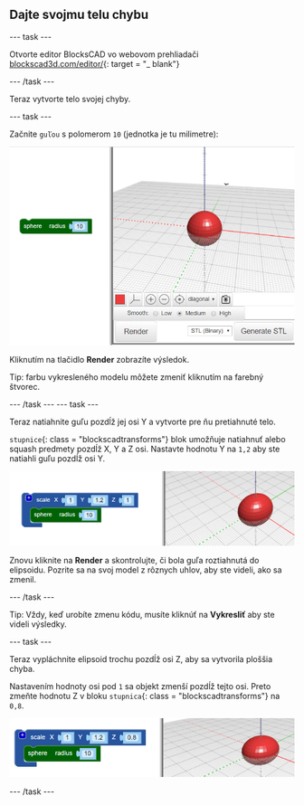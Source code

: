 ## Dajte svojmu telu chybu

--- task ---

Otvorte editor BlocksCAD vo webovom prehliadači [blockscad3d.com/editor/](https://www.blockscad3d.com/editor/){: target = "_ blank"}

--- /task ---

Teraz vytvorte telo svojej chyby.

--- task ---

Začnite `guľou` s polomerom `10` (jednotka je tu milimetre):

![snímka obrazovky](images/bug-body-sphere.png)

Kliknutím na tlačidlo **Render** zobrazíte výsledok.

Tip: farbu vykresleného modelu môžete zmeniť kliknutím na farebný štvorec.

--- /task --- --- task ---

Teraz natiahnite guľu pozdĺž jej osi Y a vytvorte pre ňu pretiahnuté telo.

`stupnice`{: class = "blockscadtransforms"} blok umožňuje natiahnuť alebo squash predmety pozdĺž X, Y a Z osi. Nastavte hodnotu Y na `1,2` aby ste natiahli guľu pozdĺž osi Y.

![snímka obrazovky](images/bug-body-y.png)

Znovu kliknite na **Render** a skontrolujte, či bola guľa roztiahnutá do elipsoidu. Pozrite sa na svoj model z rôznych uhlov, aby ste videli, ako sa zmenil.

--- /task ---

Tip: Vždy, keď urobíte zmenu kódu, musíte kliknúť na **Vykresliť** aby ste videli výsledky.

--- task ---

Teraz vypláchnite elipsoid trochu pozdĺž osi Z, aby sa vytvorila ploššia chyba.

Nastavením hodnoty osi pod `1` sa objekt zmenší pozdĺž tejto osi. Preto zmeňte hodnotu Z v bloku `stupnica`{: class = "blockscadtransforms"} na `0,8`.

![snímka obrazovky](images/bug-body-z.png)

--- /task ---




